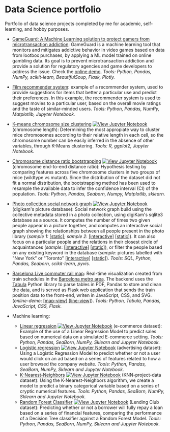  # Data Science portfolio
Portfolio of data science projects completed by me for academic, self-learning, and hobby purposes.
- [GameGuard: A Machine Learning solution to protect gamers from microtransaction addiction](https://github.com/wonx/lootbox_addiction): GameGuard is a machine learning tool that monitors and mitigates addictive behavior in video games based on data from lootbox purchases, by applying a ML model trained on online gambling data. Its goal is to prevent microtransaction addiction and provide a solution for regulatory agencies and game developers to address the issue. Check the [online demo](http://gameguard.marcpalaus.com). *Tools: Python, Pandas, NumPy, scikit-learn, BeautifulSoup, Flask, Plotly.* 
- [Film recommender system](film-recommender-system): example of a recommender system, used to provide suggestions for items that better a particular use and predict their preferences. In this example, the recommender system is used to suggest movies to a particular user, based on the overall movie ratings and the taste of similar-minded users. *Tools: Python, Pandas, NumPy, Matplotlib, Jupyter Notebook.*
- [K-means chromosome size clustering](chromosomesize-kmeans-clustering/Main.ipynb) [![View Jupyter Notebook](https://img.shields.io/badge/view-Jupyter%20notebook-orange.svg)](chromosomesize-kmeans-clustering/Main.ipynb) (chromosome length): Determining the most appropiate way to cluster mice chromosomes according to their relative length in each cell, so the chromosome number can be easily inferred in the absence of other variables, through K-Means clustering. *Tools: R, ggplot2, Jupyter Notebook.* 
- [Chromosome distance ratio bootstrapping](chromosomedistance-data-boostrapping/Main.ipynb) [![View Jupyter Notebook](https://img.shields.io/badge/view-Jupyter%20notebook-orange.svg)](chromosomedistance-data-boostrapping/Main.ipynb) (chromosome end-to-end distance ratio): Hypothesis testing by comparing features across five chromosome clusters in two groups of mice (wildtype vs mutant). Since the distribution of the dataset did not fit a normal distribution, the bootstrapping method has been used to resample the available data to infer the confidence interval (CI) of the population. *Tools: Python, Pandas, Seaborn, Numpy, Matplotlib, sklearn.* 
- [Photo collection social network graph](pictures-socialnetwork/Main.ipynb) [![View Jupyter Notebook](https://img.shields.io/badge/view-Jupyter%20notebook-orange.svg)](pictures-socialnetwork/Main.ipynb) (digikam's picture database): Social network graph build using the collective metadata stored in a photo collection, using digiKam's sqlite3 database as a source. It computes the number of times two given people appear in a picture together, and computes an interactive social graph showing the relationships between all people present in the photo library (*sample 1:* [[static]](pictures-socialnetwork/socialgraph_trimmed_n1.png); *sample 2*: [[interactive]](http://www.marcpalaus.com/git_files/socialgraph_trimmed.html) [[static]](pictures-socialnetwork/socialgraph_trimmed.png)). It can also focus on a particular people and the relations in their closest circle of acquaintances (*sample*: [[interactive]](http://www.marcpalaus.com/git_files/socialgraph_Oíuajqn%20Rezpé%20Oedoml.html) [[static]](pictures-socialnetwork/socialgraph_Oíuajqn%20Rezpé%20Oedoml.png)), or filter the people based on any existing keyword in the database (*sample*: pictures labelled with "New York" or "Toronto" [[interactive]](http://www.marcpalaus.com/git_files/socialgraph_Toronto_New%20York.html) [[static]](pictures-socialnetwork/socialgraph_Toronto_New%20York.png)). *Tools: SQL, Python, Pandas, Seaborn, scikit-learn, pyvis.* 
- [Barcelona Live commuter rail map](https://github.com/wonx/rodalies-tracker): Real-time visualization created from train schedules in the [Barcelona metro area](https://en.wikipedia.org/wiki/Rodalies_de_Catalunya). The backend uses the [Tabula](https://tabula.technology/) Python library to parse tables in PDF, Pandas to store and clean the data, and is served as Flask web application that sends the train position data to the front-end, writen in JavaScript, CSS, and SVG. (*online-demo*: [[map-view]](http://rodalies.marcpalaus.com/map) [[line-view]](http://rodalies.marcpalaus.com/)). *Tools: Python, Tabula, Pandas, JavaScript, CSS, Flask.* 

- Machine learning:
  - [Linear regression](ecommerce-linear-regression/Main.ipynb) [![View Jupyter Notebook](https://img.shields.io/badge/view-Jupyter%20notebook-orange.svg)](ecommerce-linear-regression/Main.ipynb) (e-commerce dataset): Example of the use of a Linear Regression Model to predict sales based on numerical data on a simulated E-commerce setting. *Tools: Python, Pandas, SeaBorn, NumPy, Sklearn and Jupyter Notebook.* 
  - [Logistic regression](advertising-logistic-regression/Main.ipynb) [![View Jupyter Notebook](https://img.shields.io/badge/view-Jupyter%20notebook-orange.svg)](advertising-logistic-regression/Main.ipynb) (advertising dataset): Using a Logistic Regression Model to predict whether or not a user would click on an ad based on a series of features related to how a user browsed the company website. *Tools: Python, Pandas, SeaBorn, NumPy, Sklearn and Jupyter Notebook.* 
  - [K-Nearest-Neighbors](KNearestNeighbors-project/Main.ipynb) [![View Jupyter Notebook](https://img.shields.io/badge/view-Jupyter%20notebook-orange.svg)](KNearestNeighbors-project/Main.ipynb) (KNN-project-data dataset): Using the K-Nearest-Neighbors algorithm, we create a model to predict a binary categorical variable based on a series of cryptic numerical features. *Tools: Python, Pandas, SeaBorn, NumPy, Sklearn and Jupyter Notebook.* 
  - [Random Forest Classifier](lendingclub-randomforest/Main.ipynb) [![View Jupyter Notebook](https://img.shields.io/badge/view-Jupyter%20notebook-orange.svg)](lendingclub-randomforest/Main.ipynb) (Lending Club dataset): Predicting whether or not a borrower will fully repay a loan based on a series of financial features, comparing the performance of a Decision Tree classifier against a Random Forest Model. *Tools: Python, Pandas, SeaBorn, NumPy, Sklearn and Jupyter Notebook.* 
